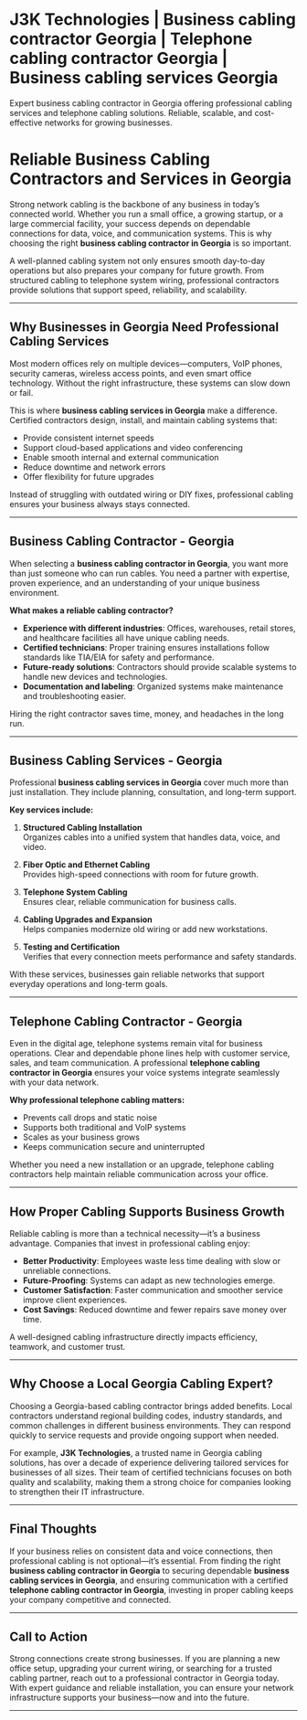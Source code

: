# J3K Technologies | Business cabling contractor Georgia | Telephone cabling contractor Georgia | Business cabling services Georgia
Expert business cabling contractor in Georgia offering professional cabling services and telephone cabling solutions. Reliable, scalable, and cost-effective networks for growing businesses.  
# Reliable Business Cabling Contractors and Services in Georgia  

Strong network cabling is the backbone of any business in today’s connected world. Whether you run a small office, a growing startup, or a large commercial facility, your success depends on dependable connections for data, voice, and communication systems. This is why choosing the right **business cabling contractor in Georgia** is so important.  

A well-planned cabling system not only ensures smooth day-to-day operations but also prepares your company for future growth. From structured cabling to telephone system wiring, professional contractors provide solutions that support speed, reliability, and scalability.  

---

## Why Businesses in Georgia Need Professional Cabling Services  

Most modern offices rely on multiple devices—computers, VoIP phones, security cameras, wireless access points, and even smart office technology. Without the right infrastructure, these systems can slow down or fail.  

This is where **business cabling services in Georgia** make a difference. Certified contractors design, install, and maintain cabling systems that:  

- Provide consistent internet speeds  
- Support cloud-based applications and video conferencing  
- Enable smooth internal and external communication  
- Reduce downtime and network errors  
- Offer flexibility for future upgrades  

Instead of struggling with outdated wiring or DIY fixes, professional cabling ensures your business always stays connected.  

---

## Business Cabling Contractor - Georgia  

When selecting a **business cabling contractor in Georgia**, you want more than just someone who can run cables. You need a partner with expertise, proven experience, and an understanding of your unique business environment.  

**What makes a reliable cabling contractor?**  

- **Experience with different industries**: Offices, warehouses, retail stores, and healthcare facilities all have unique cabling needs.  
- **Certified technicians**: Proper training ensures installations follow standards like TIA/EIA for safety and performance.  
- **Future-ready solutions**: Contractors should provide scalable systems to handle new devices and technologies.  
- **Documentation and labeling**: Organized systems make maintenance and troubleshooting easier.  

Hiring the right contractor saves time, money, and headaches in the long run.  

---

## Business Cabling Services - Georgia  

Professional **business cabling services in Georgia** cover much more than just installation. They include planning, consultation, and long-term support.  

**Key services include:**  

1. **Structured Cabling Installation**  
   Organizes cables into a unified system that handles data, voice, and video.  

2. **Fiber Optic and Ethernet Cabling**  
   Provides high-speed connections with room for future growth.  

3. **Telephone System Cabling**  
   Ensures clear, reliable communication for business calls.  

4. **Cabling Upgrades and Expansion**  
   Helps companies modernize old wiring or add new workstations.  

5. **Testing and Certification**  
   Verifies that every connection meets performance and safety standards.  

With these services, businesses gain reliable networks that support everyday operations and long-term goals.  

---

## Telephone Cabling Contractor - Georgia  

Even in the digital age, telephone systems remain vital for business operations. Clear and dependable phone lines help with customer service, sales, and team communication. A professional **telephone cabling contractor in Georgia** ensures your voice systems integrate seamlessly with your data network.  

**Why professional telephone cabling matters:**  
- Prevents call drops and static noise  
- Supports both traditional and VoIP systems  
- Scales as your business grows  
- Keeps communication secure and uninterrupted  

Whether you need a new installation or an upgrade, telephone cabling contractors help maintain reliable communication across your office.  

---

## How Proper Cabling Supports Business Growth  

Reliable cabling is more than a technical necessity—it’s a business advantage. Companies that invest in professional cabling enjoy:  

- **Better Productivity**: Employees waste less time dealing with slow or unreliable connections.  
- **Future-Proofing**: Systems can adapt as new technologies emerge.  
- **Customer Satisfaction**: Faster communication and smoother service improve client experiences.  
- **Cost Savings**: Reduced downtime and fewer repairs save money over time.  

A well-designed cabling infrastructure directly impacts efficiency, teamwork, and customer trust.  

---

## Why Choose a Local Georgia Cabling Expert?  

Choosing a Georgia-based cabling contractor brings added benefits. Local contractors understand regional building codes, industry standards, and common challenges in different business environments. They can respond quickly to service requests and provide ongoing support when needed.  

For example, **J3K Technologies**, a trusted name in Georgia cabling solutions, has over a decade of experience delivering tailored services for businesses of all sizes. Their team of certified technicians focuses on both quality and scalability, making them a strong choice for companies looking to strengthen their IT infrastructure.  

---

## Final Thoughts  

If your business relies on consistent data and voice connections, then professional cabling is not optional—it’s essential. From finding the right **business cabling contractor in Georgia** to securing dependable **business cabling services in Georgia**, and ensuring communication with a certified **telephone cabling contractor in Georgia**, investing in proper cabling keeps your company competitive and connected.  

---

## Call to Action  

Strong connections create strong businesses. If you are planning a new office setup, upgrading your current wiring, or searching for a trusted cabling partner, reach out to a professional contractor in Georgia today. With expert guidance and reliable installation, you can ensure your network infrastructure supports your business—now and into the future.  

---

